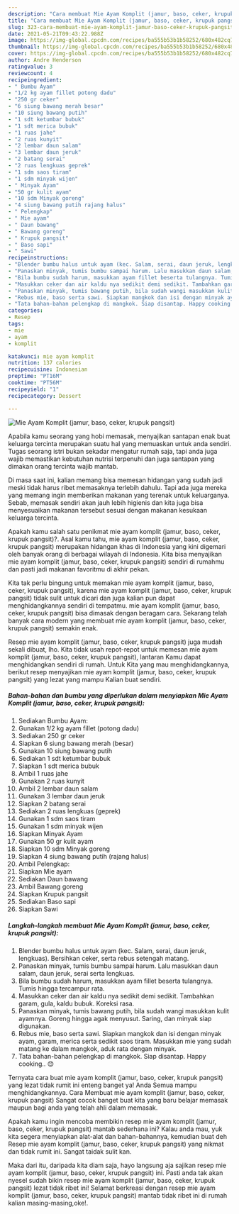 ```yaml
---
description: "Cara membuat Mie Ayam Komplit (jamur, baso, ceker, krupuk pangsit) yang enak Untuk Jualan"
title: "Cara membuat Mie Ayam Komplit (jamur, baso, ceker, krupuk pangsit) yang enak Untuk Jualan"
slug: 323-cara-membuat-mie-ayam-komplit-jamur-baso-ceker-krupuk-pangsit-yang-enak-untuk-jualan
date: 2021-05-21T09:43:22.988Z
image: https://img-global.cpcdn.com/recipes/ba555b53b1b58252/680x482cq70/mie-ayam-komplit-jamur-baso-ceker-krupuk-pangsit-foto-resep-utama.jpg
thumbnail: https://img-global.cpcdn.com/recipes/ba555b53b1b58252/680x482cq70/mie-ayam-komplit-jamur-baso-ceker-krupuk-pangsit-foto-resep-utama.jpg
cover: https://img-global.cpcdn.com/recipes/ba555b53b1b58252/680x482cq70/mie-ayam-komplit-jamur-baso-ceker-krupuk-pangsit-foto-resep-utama.jpg
author: Andre Henderson
ratingvalue: 3
reviewcount: 4
recipeingredient:
- " Bumbu Ayam"
- "1/2 kg ayam fillet potong dadu"
- "250 gr ceker"
- "6 siung bawang merah besar"
- "10 siung bawang putih"
- "1 sdt ketumbar bubuk"
- "1 sdt merica bubuk"
- "1 ruas jahe"
- "2 ruas kunyit"
- "2 lembar daun salam"
- "3 lembar daun jeruk"
- "2 batang serai"
- "2 ruas lengkuas geprek"
- "1 sdm saos tiram"
- "1 sdm minyak wijen"
- " Minyak Ayam"
- "50 gr kulit ayam"
- "10 sdm Minyak goreng"
- "4 siung bawang putih rajang halus"
- " Pelengkap"
- " Mie ayam"
- " Daun bawang"
- " Bawang goreng"
- " Krupuk pangsit"
- " Baso sapi"
- " Sawi"
recipeinstructions:
- "Blender bumbu halus untuk ayam (kec. Salam, serai, daun jeruk, lengkuas). Bersihkan ceker, serta rebus setengah matang."
- "Panaskan minyak, tumis bumbu sampai harum. Lalu masukkan daun salam, daun jeruk, serai serta lengkuas."
- "Bila bumbu sudah harum, masukkan ayam fillet beserta tulangnya. Tumis hingga tercampur rata."
- "Masukkan ceker dan air kaldu nya sedikit demi sedikit. Tambahkan garam, gula, kaldu bubuk. Koreksi rasa."
- "Panaskan minyak, tumis bawang putih, bila sudah wangi masukkan kulit ayamnya. Goreng hingga agak menyusut. Saring, dan minyak siap digunakan."
- "Rebus mie, baso serta sawi. Siapkan mangkok dan isi dengan minyak ayam, garam, merica serta sedikit saos tiram. Masukkan mie yang sudah matang ke dalam mangkok, aduk rata dengan minyak."
- "Tata bahan-bahan pelengkap di mangkok. Siap disantap. Happy cooking.. 😊"
categories:
- Resep
tags:
- mie
- ayam
- komplit

katakunci: mie ayam komplit 
nutrition: 137 calories
recipecuisine: Indonesian
preptime: "PT16M"
cooktime: "PT56M"
recipeyield: "1"
recipecategory: Dessert

---
```



![Mie Ayam Komplit (jamur, baso, ceker, krupuk pangsit)](https://img-global.cpcdn.com/recipes/ba555b53b1b58252/680x482cq70/mie-ayam-komplit-jamur-baso-ceker-krupuk-pangsit-foto-resep-utama.jpg)

Apabila kamu seorang yang hobi memasak, menyajikan santapan enak buat keluarga tercinta merupakan suatu hal yang memuaskan untuk anda sendiri. Tugas seorang istri bukan sekadar mengatur rumah saja, tapi anda juga wajib memastikan kebutuhan nutrisi terpenuhi dan juga santapan yang dimakan orang tercinta wajib mantab.

Di masa  saat ini, kalian memang bisa memesan hidangan yang sudah jadi meski tidak harus ribet memasaknya terlebih dahulu. Tapi ada juga mereka yang memang ingin memberikan makanan yang terenak untuk keluarganya. Sebab, memasak sendiri akan jauh lebih higienis dan kita juga bisa menyesuaikan makanan tersebut sesuai dengan makanan kesukaan keluarga tercinta. 



Apakah kamu salah satu penikmat mie ayam komplit (jamur, baso, ceker, krupuk pangsit)?. Asal kamu tahu, mie ayam komplit (jamur, baso, ceker, krupuk pangsit) merupakan hidangan khas di Indonesia yang kini digemari oleh banyak orang di berbagai wilayah di Indonesia. Kita bisa menyajikan mie ayam komplit (jamur, baso, ceker, krupuk pangsit) sendiri di rumahmu dan pasti jadi makanan favoritmu di akhir pekan.

Kita tak perlu bingung untuk memakan mie ayam komplit (jamur, baso, ceker, krupuk pangsit), karena mie ayam komplit (jamur, baso, ceker, krupuk pangsit) tidak sulit untuk dicari dan juga kalian pun dapat menghidangkannya sendiri di tempatmu. mie ayam komplit (jamur, baso, ceker, krupuk pangsit) bisa dimasak dengan beragam cara. Sekarang telah banyak cara modern yang membuat mie ayam komplit (jamur, baso, ceker, krupuk pangsit) semakin enak.

Resep mie ayam komplit (jamur, baso, ceker, krupuk pangsit) juga mudah sekali dibuat, lho. Kita tidak usah repot-repot untuk memesan mie ayam komplit (jamur, baso, ceker, krupuk pangsit), lantaran Kamu dapat menghidangkan sendiri di rumah. Untuk Kita yang mau menghidangkannya, berikut resep menyajikan mie ayam komplit (jamur, baso, ceker, krupuk pangsit) yang lezat yang mampu Kalian buat sendiri.

<!--inarticleads1-->

##### Bahan-bahan dan bumbu yang diperlukan dalam menyiapkan Mie Ayam Komplit (jamur, baso, ceker, krupuk pangsit):

1. Sediakan  Bumbu Ayam:
1. Gunakan 1/2 kg ayam fillet (potong dadu)
1. Sediakan 250 gr ceker
1. Siapkan 6 siung bawang merah (besar)
1. Gunakan 10 siung bawang putih
1. Sediakan 1 sdt ketumbar bubuk
1. Siapkan 1 sdt merica bubuk
1. Ambil 1 ruas jahe
1. Gunakan 2 ruas kunyit
1. Ambil 2 lembar daun salam
1. Gunakan 3 lembar daun jeruk
1. Siapkan 2 batang serai
1. Sediakan 2 ruas lengkuas (geprek)
1. Gunakan 1 sdm saos tiram
1. Gunakan 1 sdm minyak wijen
1. Siapkan  Minyak Ayam
1. Gunakan 50 gr kulit ayam
1. Siapkan 10 sdm Minyak goreng
1. Siapkan 4 siung bawang putih (rajang halus)
1. Ambil  Pelengkap:
1. Siapkan  Mie ayam
1. Sediakan  Daun bawang
1. Ambil  Bawang goreng
1. Siapkan  Krupuk pangsit
1. Sediakan  Baso sapi
1. Siapkan  Sawi




<!--inarticleads2-->

##### Langkah-langkah membuat Mie Ayam Komplit (jamur, baso, ceker, krupuk pangsit):

1. Blender bumbu halus untuk ayam (kec. Salam, serai, daun jeruk, lengkuas). Bersihkan ceker, serta rebus setengah matang.
1. Panaskan minyak, tumis bumbu sampai harum. Lalu masukkan daun salam, daun jeruk, serai serta lengkuas.
1. Bila bumbu sudah harum, masukkan ayam fillet beserta tulangnya. Tumis hingga tercampur rata.
1. Masukkan ceker dan air kaldu nya sedikit demi sedikit. Tambahkan garam, gula, kaldu bubuk. Koreksi rasa.
1. Panaskan minyak, tumis bawang putih, bila sudah wangi masukkan kulit ayamnya. Goreng hingga agak menyusut. Saring, dan minyak siap digunakan.
1. Rebus mie, baso serta sawi. Siapkan mangkok dan isi dengan minyak ayam, garam, merica serta sedikit saos tiram. Masukkan mie yang sudah matang ke dalam mangkok, aduk rata dengan minyak.
1. Tata bahan-bahan pelengkap di mangkok. Siap disantap. Happy cooking.. 😊




Ternyata cara buat mie ayam komplit (jamur, baso, ceker, krupuk pangsit) yang lezat tidak rumit ini enteng banget ya! Anda Semua mampu menghidangkannya. Cara Membuat mie ayam komplit (jamur, baso, ceker, krupuk pangsit) Sangat cocok banget buat kita yang baru belajar memasak maupun bagi anda yang telah ahli dalam memasak.

Apakah kamu ingin mencoba membikin resep mie ayam komplit (jamur, baso, ceker, krupuk pangsit) mantab sederhana ini? Kalau anda mau, yuk kita segera menyiapkan alat-alat dan bahan-bahannya, kemudian buat deh Resep mie ayam komplit (jamur, baso, ceker, krupuk pangsit) yang nikmat dan tidak rumit ini. Sangat taidak sulit kan. 

Maka dari itu, daripada kita diam saja, hayo langsung aja sajikan resep mie ayam komplit (jamur, baso, ceker, krupuk pangsit) ini. Pasti anda tak akan nyesel sudah bikin resep mie ayam komplit (jamur, baso, ceker, krupuk pangsit) lezat tidak ribet ini! Selamat berkreasi dengan resep mie ayam komplit (jamur, baso, ceker, krupuk pangsit) mantab tidak ribet ini di rumah kalian masing-masing,oke!.

